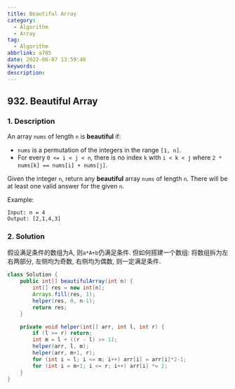 ```yaml
---
title: Beautiful Array
category:
  - Algorithm
  - Array
tag:
  - Algorithm
abbrlink: a785
date: 2022-06-07 13:59:48
keywords:
description:
---
```


## 932. Beautiful Array
### 1. Description
An array `nums` of length `n` is **beautiful** if:
* `nums` is a permutation of the integers in the range `[1, n]`.
* For every `0 <= i < j < n`, there is no index `k` with `i < k < j` where `2 * nums[k] == nums[i] + nums[j]`.

Given the integer `n`, return any **beautiful** array `nums` of length `n`. There will be at least one valid answer for the given `n`.

Example:
```
Input: n = 4
Output: [2,1,4,3]
```

### 2. Solution
假设满足条件的数组为A, 则`a*A+b`仍满足条件. 但如何搭建一个数组: 将数组拆为左右两部分, 左侧均为奇数, 右侧均为偶数, 则一定满足条件.
```java
class Solution {
    public int[] beautifulArray(int n) {
        int[] res = new int[n];
        Arrays.fill(res, 1);
        helper(res, 0, n-1);
        return res;
    }

    private void helper(int[] arr, int l, int r) {
        if (l >= r) return;
        int m = l + ((r - l) >> 1);
        helper(arr, l, m);
        helper(arr, m+1, r);
        for (int i = l; i <= m; i++) arr[i] = arr[i]*2-1;
        for (int i = m+1; i <= r; i++) arr[i] *= 2;
    }
}
```
